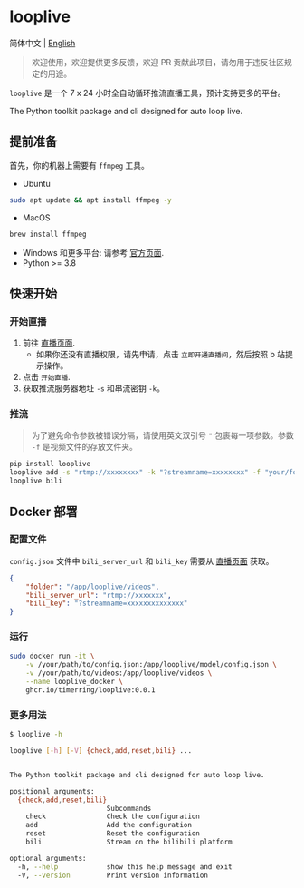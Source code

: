 # looplive

简体中文 | [English](./README-en.md)

> 欢迎使用，欢迎提供更多反馈，欢迎 PR 贡献此项目，请勿用于违反社区规定的用途。

`looplive` 是一个 7 x 24 小时全自动循环推流直播工具，预计支持更多的平台。

The Python toolkit package and cli designed for auto loop live.

## 提前准备

首先，你的机器上需要有 `ffmpeg` 工具。

- Ubuntu

```bash
sudo apt update && apt install ffmpeg -y
```

- MacOS

```bash
brew install ffmpeg
```

- Windows 和更多平台: 请参考 [官方页面](https://www.ffmpeg.org/download.html).
- Python >= 3.8

## 快速开始

### 开始直播

1. 前往 [直播页面](https://link.bilibili.com/p/center/index#/my-room/start-live).
   - 如果你还没有直播权限，请先申请，点击 `立即开通直播间`，然后按照 b 站提示操作。
2. 点击 `开始直播`.
3. 获取推流服务器地址 `-s` 和串流密钥 `-k`。

### 推流

> 为了避免命令参数被错误分隔，请使用英文双引号 `"` 包裹每一项参数。参数 `-f` 是视频文件的存放文件夹。

```bash
pip install looplive
looplive add -s "rtmp://xxxxxxxx" -k "?streamname=xxxxxxxx" -f "your/folder/path"
looplive bili
```

## Docker 部署

### 配置文件

`config.json` 文件中 `bili_server_url` 和 `bili_key` 需要从 [直播页面](https://link.bilibili.com/p/center/index#/my-room/start-live) 获取。

```json
{
    "folder": "/app/looplive/videos",
    "bili_server_url": "rtmp://xxxxxxx",
    "bili_key": "?streamname=xxxxxxxxxxxxxx"
}
```

### 运行

```bash
sudo docker run -it \
    -v /your/path/to/config.json:/app/looplive/model/config.json \
    -v /your/path/to/videos:/app/looplive/videos \
    --name looplive_docker \
    ghcr.io/timerring/looplive:0.0.1
```

### 更多用法

```bash
$ looplive -h

looplive [-h] [-V] {check,add,reset,bili} ...


The Python toolkit package and cli designed for auto loop live.

positional arguments:
  {check,add,reset,bili}
                        Subcommands
    check               Check the configuration
    add                 Add the configuration
    reset               Reset the configuration
    bili                Stream on the bilibili platform

optional arguments:
  -h, --help            show this help message and exit
  -V, --version         Print version information
```